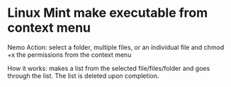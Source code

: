 # Linux Mint make executable from context menu
Nemo Action: select a folder, multiple files, or an individual file and chmod +x the permissions from the context menu


How it works: makes a list from the selected file/files/folder and goes through the list. The list is deleted upon completion. 
